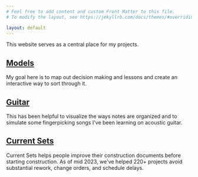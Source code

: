 ```yaml
---
# Feel free to add content and custom Front Matter to this file.
# To modify the layout, see https://jekyllrb.com/docs/themes/#overriding-theme-defaults

layout: default
---
```

<link rel="shortcut icon" type="image/x-icon" href="/site/favicon.ico?">

This website serves as a central place for my projects.


## [Models](/site/models/)
My goal here is to map out decision making and lessons and create an interactive way to sort through it.

## [Guitar](/site/guitar/)
This has been helpful to visualize the ways notes are organized and to simulate some fingerpicking songs I've been learning on acoustic guitar.

## [Current Sets](/site/cs/)
Current Sets helps people improve their construction documents before starting construction. As of mid 2023, we've helped 220+ projects avoid substantial rework, change orders, and schedule delays.
